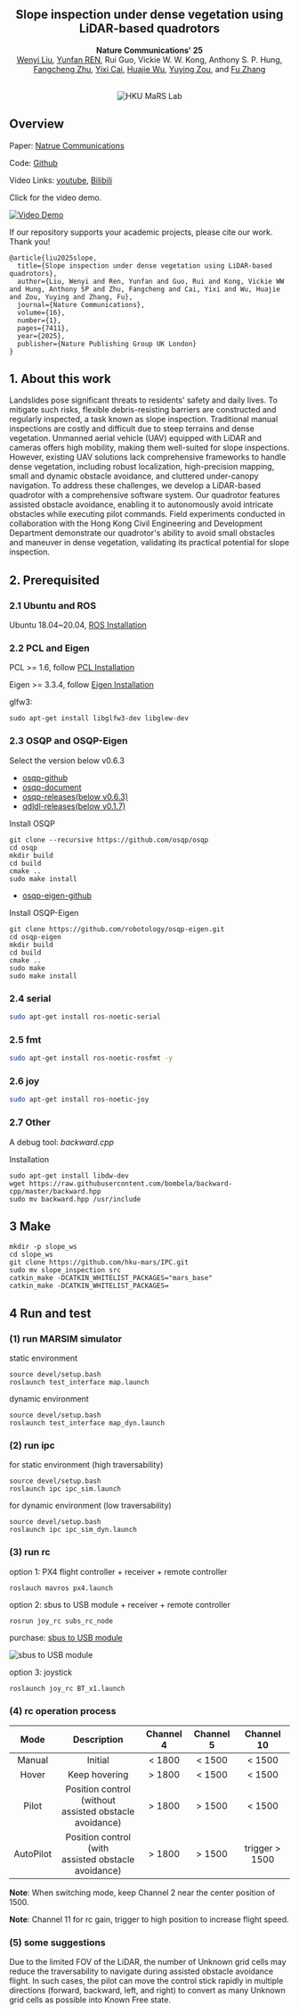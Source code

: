 <div align="center">
    <h2>Slope inspection under dense vegetation using LiDAR-based quadrotors</h2>
    <strong>Nature Communications' 25</strong>
    <br>
        <a href="https://github.com/FENYUN323" target="_blank">Wenyi Liu</a>,
        <a href="https://github.com/RENyunfan" target="_blank">Yunfan REN</a>,
        <a target="_blank">Rui Guo</a>,
        <a target="_blank">Vickie W. W. Kong</a>,
        <a target="_blank">Anthony S. P. Hung</a>,
        <a href="https://github.com/zfc-zfc" target="_blank">Fangcheng Zhu</a>,
        <a href="https://github.com/Ecstasy-EC" target="_blank">Yixi Cai</a>,
        <a href="https://github.com/HuajieWu99" target="_blank">Huajie Wu</a>, 
        <a href="https://github.com/cicizou" target="_blank">Yuying Zou</a>, and
        <a href="https://mars.hku.hk/people.html" target="_blank">Fu Zhang</a>
    <p>
        <h45>
            <br>
           <img src='./img/mars_logo.svg' alt='HKU MaRS Lab'>
            <br>
        </h5>
    </p>
</div>

## Overview

Paper: [Natrue Communications](https://www.nature.com/articles/s41467-025-62801-y)

Code: [Github](https://github.com/hku-mars/slope_inspection)

Video Links: [youtube](https://www.youtube.com/watch?v=x8UHqSNi7kg), [Bilibili](https://www.bilibili.com/video/BV1P7e3zgEaa)

Click for the video demo.

[![Video Demo](./img/slope.png)](https://www.youtube.com/watch?v=x8UHqSNi7kg)

If our repository supports your academic projects, please cite our work. Thank you!

```
@article{liu2025slope,
  title={Slope inspection under dense vegetation using LiDAR-based quadrotors},
  author={Liu, Wenyi and Ren, Yunfan and Guo, Rui and Kong, Vickie WW and Hung, Anthony SP and Zhu, Fangcheng and Cai, Yixi and Wu, Huajie and Zou, Yuying and Zhang, Fu},
  journal={Nature Communications},
  volume={16},
  number={1},
  pages={7411},
  year={2025},
  publisher={Nature Publishing Group UK London}
}
```

## 1. About this work

Landslides pose significant threats to residents' safety and daily lives. To mitigate such risks, flexible debris-resisting barriers are constructed and regularly inspected, a task known as slope inspection. Traditional manual inspections are costly and difficult due to steep terrains and dense vegetation. Unmanned aerial vehicle (UAV) equipped with LiDAR and cameras offers high mobility, making them well-suited for slope inspections. However, existing UAV solutions lack comprehensive frameworks to handle dense vegetation, including robust localization, high-precision mapping, small and dynamic obstacle avoidance, and cluttered under-canopy navigation. To address these challenges, we develop a LiDAR-based quadrotor with a comprehensive software system. Our quadrotor features assisted obstacle avoidance, enabling it to autonomously avoid intricate obstacles while executing pilot commands. Field experiments conducted in collaboration with the Hong Kong Civil Engineering and Development Department demonstrate our quadrotor's ability to avoid small obstacles and maneuver in dense vegetation, validating its practical potential for slope inspection.

## 2. Prerequisited

### 2.1 Ubuntu and ROS

Ubuntu 18.04~20.04, [ROS Installation](http://wiki.ros.org/ROS/Installation)

### 2.2 PCL and Eigen

PCL >= 1.6, follow [PCL Installation](https://pointclouds.org)

Eigen >= 3.3.4, follow [Eigen Installation](https://eigen.tuxfamily.org/index.php?title=Main_Page)

glfw3: 

```
sudo apt-get install libglfw3-dev libglew-dev
```

### 2.3 OSQP and OSQP-Eigen

Select the version below v0.6.3

* [osqp-github](https://github.com/osqp/osqp)
* [osqp-document](https://osqp.org/docs/get_started/sources.html)
* [osqp-releases(below v0.6.3)](https://github.com/osqp/osqp/releases/tag/v0.6.3)
* [qdldl-releases(below v0.1.7)](https://github.com/osqp/qdldl/releases/tag/v0.1.7)

Install OSQP
```
git clone --recursive https://github.com/osqp/osqp
cd osqp
mkdir build
cd build
cmake ..
sudo make install
```

* [osqp-eigen-github](https://github.com/robotology/osqp-eigen)

Install OSQP-Eigen
```
git clone https://github.com/robotology/osqp-eigen.git
cd osqp-eigen
mkdir build
cd build
cmake ..
sudo make
sudo make install
```

### 2.4 serial

```bash
sudo apt-get install ros-noetic-serial
```

### 2.5 fmt

```bash
sudo apt-get install ros-noetic-rosfmt -y
```

### 2.6 joy

```bash
sudo apt-get install ros-noetic-joy
```

### 2.7 Other

A debug tool: *backward.cpp*

Installation
```
sudo apt-get install libdw-dev
wget https://raw.githubusercontent.com/bombela/backward-cpp/master/backward.hpp
sudo mv backward.hpp /usr/include
```

## 3 Make

```
mkdir -p slope_ws
cd slope_ws
git clone https://github.com/hku-mars/IPC.git
sudo mv slope_inspection src
catkin_make -DCATKIN_WHITELIST_PACKAGES="mars_base"
catkin_make -DCATKIN_WHITELIST_PACKAGES=
```

## 4 Run and test

### (1) run MARSIM simulator

static environment

```
source devel/setup.bash
roslaunch test_interface map.launch
```

dynamic environment

```
source devel/setup.bash
roslaunch test_interface map_dyn.launch
```

### (2) run ipc

for static environment (high traversability)

```
source devel/setup.bash
roslaunch ipc ipc_sim.launch
```

for dynamic environment (low traversability)

```
source devel/setup.bash
roslaunch ipc ipc_sim_dyn.launch
```

### (3) run rc

option 1: PX4 flight controller + receiver + remote controller

```
roslauch mavros px4.launch
```

option 2: sbus to USB module + receiver + remote controller

```
rosrun joy_rc subs_rc_node
```

purchase: [sbus to USB module](https://item.taobao.com/item.htm?abbucket=1&id=945065337900&mi_id=0000JQFMzlhQngPHR4jHpETaA99nRWDuC-3gm7bBXLxKOIE&ns=1&priceTId=2147828517556989550222799e1257&skuId=5847858524751&spm=a21n57.1.hoverItem.4&utparam=%7B%22aplus_abtest%22%3A%222437657e83ff0381d7c73c86414814f0%22%7D&xxc=taobaoSearch)

![sbus to USB module](./img/sbus_to_USB.png)

option 3: joystick

```
roslaunch joy_rc BT_x1.launch
```

### (4) rc operation process

| Mode | Description | Channel 4 | Channel 5 | Channel 10 |
| :----: | :----: | :----: | :----: | :----: |
| Manual | Initial | < 1800 | < 1500 | < 1500 |
| Hover | Keep hovering | > 1800 | < 1500 | < 1500 |
| Pilot | Position control (without<br>assisted obstacle avoidance) | > 1800 | > 1500 | < 1500 |
| AutoPilot | Position control (with<br>assisted obstacle avoidance) | > 1800 | > 1500 | trigger > 1500 |

**Note**: When switching mode, keep Channel 2 near the center position of 1500.

**Note**: Channel 11 for rc gain, trigger to high position to increase flight speed.

### (5) some suggestions

Due to the limited FOV of the LiDAR, the number of Unknown grid cells may reduce the traversability to navigate during assisted obstacle avoidance flight. In such cases, the pilot can move the control stick rapidly in multiple directions (forward, backward, left, and right) to convert as many Unknown grid cells as possible into Known Free state.
